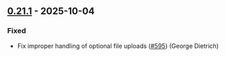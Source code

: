 ## [0.21.1] - 2025-10-04

### Fixed

- Fix improper handling of optional file uploads ([#595]) (George Dietrich) <!-- blacksmoke16 -->

[0.21.1]: https://github.com/athena-framework/framework/releases/tag/v0.21.1
[#595]: https://github.com/athena-framework/athena/pull/595
